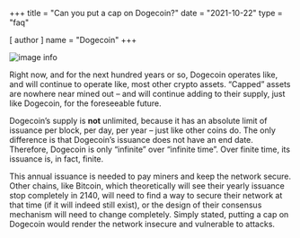 +++
title = "Can you put a cap on Dogecoin?"
date = "2021-10-22"
type = "faq"

[ author ]
  name = "Dogecoin"
+++

![image info](/assets/images/dogepedia/7.png)

Right now, and for the next hundred years or so, Dogecoin operates like, and will continue to operate like, most other crypto assets. “Capped” assets are nowhere near mined out – and will continue adding to their supply, just like Dogecoin, for the foreseeable future.  

Dogecoin’s supply is **not** unlimited, because it has an absolute limit of issuance per block, per day, per year – just like other coins do. The only difference is that Dogecoin’s issuance does not have an end date.  Therefore, Dogecoin is only “infinite” over “infinite time”. Over finite time, its issuance is, in fact, finite. 

This annual issuance is needed to pay miners and keep the network secure. Other chains, like Bitcoin, which theoretically will see their yearly issuance stop completely in 2140, will need to find a way to secure their network at that time (if it will indeed still exist), or the design of their consensus mechanism will need to change completely. Simply stated, putting a cap on Dogecoin would render the network insecure and vulnerable to attacks. 

